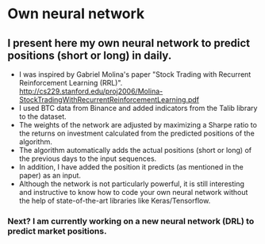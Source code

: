 # Own neural network

## I present here my own neural network to predict positions (short or long) in daily.

- I was inspired by Gabriel Molina's paper "Stock Trading with Recurrent Reinforcement Learning (RRL)".
  http://cs229.stanford.edu/proj2006/Molina-StockTradingWithRecurrentReinforcementLearning.pdf 
- I used BTC data from Binance and added indicators from the Talib library to the dataset.
- The weights of the network are adjusted by maximizing a Sharpe ratio to the returns on investment calculated from the predicted positions of the algorithm.
- The algorithm automatically adds the actual positions (short or long) of the previous days to the input sequences.
- In addition, I have added the position it predicts (as mentioned in the paper) as an input.
- Although the network is not particularly powerful, it is still interesting and instructive to know how to code your own neural network without the help of state-of-the-art libraries like Keras/Tensorflow.

### Next? I am currently working on a new neural network (DRL) to predict market positions.
